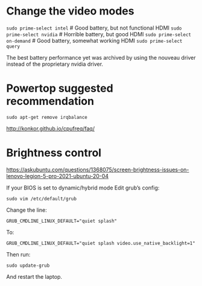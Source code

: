 # Change the video modes 
`sudo prime-select intel`  # Good battery, but not functional HDMI
`sudo prime-select nvidia`  # Horrible battery, but good HDMI
`sudo prime-select on-demand`  # Good battery, somewhat working HDMI
`sudo prime-select query`

The best battery performance yet was archived by using the nouveau driver instead of the proprietary nvidia driver.

# Powertop suggested recommendation
```
sudo apt-get remove irqbalance
```
http://konkor.github.io/cpufreq/faq/

# Brightness control
https://askubuntu.com/questions/1368075/screen-brightness-issues-on-lenovo-legion-5-pro-2021-ubuntu-20-04

If your BIOS is set to dynamic/hybrid mode
Edit grub’s config:
```
sudo vim /etc/default/grub
```

Change the line:
```
GRUB_CMDLINE_LINUX_DEFAULT="quiet splash"
```
To:
```
GRUB_CMDLINE_LINUX_DEFAULT="quiet splash video.use_native_backlight=1"
```
Then run:
```
sudo update-grub
```
And restart the laptop.
